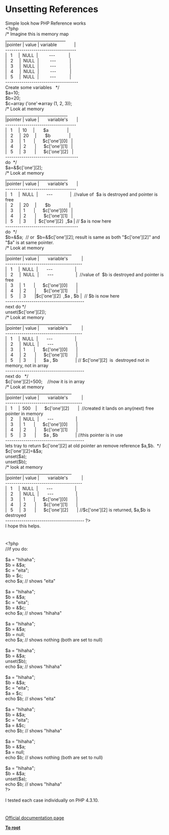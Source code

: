 # Unsetting References




<div class="phpcode"><span class="html">
Simple look how PHP Reference works<br><span class="default">&lt;?php<br></span><span class="comment">/* Imagine this is memory map<br> ______________________________<br>|pointer | value | variable&#xA0; &#xA0; &#xA0; &#xA0; &#xA0; &#xA0; &#xA0; |<br> -----------------------------------<br>|&#xA0;&#xA0; 1&#xA0; &#xA0;&#xA0; |&#xA0; NULL&#xA0; |&#xA0; &#xA0; &#xA0; &#xA0;&#xA0; ---&#xA0; &#xA0; &#xA0; &#xA0; &#xA0;&#xA0; |<br>|&#xA0;&#xA0; 2&#xA0; &#xA0;&#xA0; |&#xA0; NULL&#xA0; |&#xA0; &#xA0; &#xA0; &#xA0;&#xA0; ---&#xA0; &#xA0; &#xA0; &#xA0; &#xA0;&#xA0; |<br>|&#xA0;&#xA0; 3&#xA0; &#xA0;&#xA0; |&#xA0; NULL&#xA0; |&#xA0; &#xA0; &#xA0; &#xA0;&#xA0; ---&#xA0; &#xA0; &#xA0; &#xA0; &#xA0;&#xA0; |<br>|&#xA0;&#xA0; 4&#xA0; &#xA0;&#xA0; |&#xA0; NULL&#xA0; |&#xA0; &#xA0; &#xA0; &#xA0;&#xA0; ---&#xA0; &#xA0; &#xA0; &#xA0; &#xA0;&#xA0; |<br>|&#xA0;&#xA0; 5&#xA0; &#xA0;&#xA0; |&#xA0; NULL&#xA0; |&#xA0; &#xA0; &#xA0; &#xA0;&#xA0; ---&#xA0; &#xA0; &#xA0; &#xA0; &#xA0;&#xA0; |<br>------------------------------------<br>Create some variables&#xA0;&#xA0; */<br></span><span class="default">$a</span><span class="keyword">=</span><span class="default">10</span><span class="keyword">;<br></span><span class="default">$b</span><span class="keyword">=</span><span class="default">20</span><span class="keyword">;<br></span><span class="default">$c</span><span class="keyword">=array (</span><span class="string">&apos;one&apos;</span><span class="keyword">=&gt;array (</span><span class="default">1</span><span class="keyword">, </span><span class="default">2</span><span class="keyword">, </span><span class="default">3</span><span class="keyword">));<br></span><span class="comment">/* Look at memory<br> _______________________________<br>|pointer | value |&#xA0; &#xA0; &#xA0;&#xA0; variable&apos;s&#xA0; &#xA0; &#xA0;&#xA0; |<br> -----------------------------------<br>|&#xA0;&#xA0; 1&#xA0; &#xA0;&#xA0; |&#xA0; 10&#xA0; &#xA0;&#xA0; |&#xA0; &#xA0; &#xA0;&#xA0; $a&#xA0; &#xA0; &#xA0; &#xA0; &#xA0; &#xA0; &#xA0;&#xA0; |<br>|&#xA0;&#xA0; 2&#xA0; &#xA0;&#xA0; |&#xA0; 20&#xA0; &#xA0;&#xA0; |&#xA0; &#xA0; &#xA0;&#xA0; $b&#xA0; &#xA0; &#xA0; &#xA0; &#xA0; &#xA0; &#xA0;&#xA0; |<br>|&#xA0;&#xA0; 3&#xA0; &#xA0;&#xA0; |&#xA0; 1&#xA0; &#xA0; &#xA0;&#xA0; |&#xA0; &#xA0; &#xA0; $c[&apos;one&apos;][0]&#xA0;&#xA0; |<br>|&#xA0;&#xA0; 4&#xA0; &#xA0;&#xA0; |&#xA0; 2&#xA0; &#xA0; &#xA0;&#xA0; |&#xA0; &#xA0; &#xA0; $c[&apos;one&apos;][1]&#xA0;&#xA0; |<br>|&#xA0;&#xA0; 5&#xA0; &#xA0;&#xA0; |&#xA0; 3&#xA0; &#xA0; &#xA0;&#xA0; |&#xA0; &#xA0; &#xA0; $c[&apos;one&apos;][2]&#xA0;&#xA0; |<br>------------------------------------<br>do&#xA0; */<br></span><span class="default">$a</span><span class="keyword">=&amp;</span><span class="default">$c</span><span class="keyword">[</span><span class="string">&apos;one&apos;</span><span class="keyword">][</span><span class="default">2</span><span class="keyword">];<br></span><span class="comment">/* Look at memory<br> _______________________________<br>|pointer | value |&#xA0; &#xA0; &#xA0;&#xA0; variable&apos;s&#xA0; &#xA0; &#xA0;&#xA0; |<br> -----------------------------------<br>|&#xA0;&#xA0; 1&#xA0; &#xA0;&#xA0; |&#xA0; NULL&#xA0; |&#xA0; &#xA0; &#xA0;&#xA0; ---&#xA0; &#xA0; &#xA0; &#xA0; &#xA0; &#xA0; &#xA0; |&#xA0; //value of&#xA0; $a is destroyed and pointer is free<br>|&#xA0;&#xA0; 2&#xA0; &#xA0;&#xA0; |&#xA0; 20&#xA0; &#xA0;&#xA0; |&#xA0; &#xA0; &#xA0;&#xA0; $b&#xA0; &#xA0; &#xA0; &#xA0; &#xA0; &#xA0; &#xA0;&#xA0; |<br>|&#xA0;&#xA0; 3&#xA0; &#xA0;&#xA0; |&#xA0; 1&#xA0; &#xA0; &#xA0;&#xA0; |&#xA0; &#xA0; &#xA0; $c[&apos;one&apos;][0]&#xA0;&#xA0; |<br>|&#xA0;&#xA0; 4&#xA0; &#xA0;&#xA0; |&#xA0; 2&#xA0; &#xA0; &#xA0;&#xA0; |&#xA0; &#xA0; &#xA0; $c[&apos;one&apos;][1]&#xA0;&#xA0; |<br>|&#xA0;&#xA0; 5&#xA0; &#xA0;&#xA0; |&#xA0; 3&#xA0; &#xA0; &#xA0;&#xA0; |&#xA0; $c[&apos;one&apos;][2]&#xA0; ,$a | // $a is now here<br>------------------------------------<br>do&#xA0; */<br></span><span class="default">$b</span><span class="keyword">=&amp;</span><span class="default">$a</span><span class="keyword">;&#xA0; </span><span class="comment">// or&#xA0; $b=&amp;$c[&apos;one&apos;][2]; result is same as both &quot;$c[&apos;one&apos;][2]&quot; and &quot;$a&quot; is at same pointer.<br>/* Look at memory<br> _________________________________<br>|pointer | value |&#xA0; &#xA0; &#xA0;&#xA0; variable&apos;s&#xA0; &#xA0; &#xA0; &#xA0; &#xA0;&#xA0; |<br> --------------------------------------<br>|&#xA0;&#xA0; 1&#xA0; &#xA0;&#xA0; |&#xA0; NULL&#xA0; |&#xA0; &#xA0; &#xA0;&#xA0; ---&#xA0; &#xA0; &#xA0; &#xA0; &#xA0; &#xA0; &#xA0; &#xA0; &#xA0; |&#xA0; <br>|&#xA0;&#xA0; 2&#xA0; &#xA0;&#xA0; |&#xA0; NULL&#xA0; |&#xA0; &#xA0; &#xA0;&#xA0; ---&#xA0; &#xA0; &#xA0; &#xA0; &#xA0; &#xA0; &#xA0; &#xA0; &#xA0; |&#xA0; //value of&#xA0; $b is destroyed and pointer is free<br>|&#xA0;&#xA0; 3&#xA0; &#xA0;&#xA0; |&#xA0; 1&#xA0; &#xA0; &#xA0;&#xA0; |&#xA0; &#xA0; &#xA0; $c[&apos;one&apos;][0]&#xA0; &#xA0; &#xA0;&#xA0; |<br>|&#xA0;&#xA0; 4&#xA0; &#xA0;&#xA0; |&#xA0; 2&#xA0; &#xA0; &#xA0;&#xA0; |&#xA0; &#xA0; &#xA0; $c[&apos;one&apos;][1]&#xA0; &#xA0; &#xA0;&#xA0; |<br>|&#xA0;&#xA0; 5&#xA0; &#xA0;&#xA0; |&#xA0; 3&#xA0; &#xA0; &#xA0;&#xA0; |$c[&apos;one&apos;][2]&#xA0; ,$a , $b |&#xA0; // $b is now here<br>---------------------------------------<br>next do */<br></span><span class="keyword">unset(</span><span class="default">$c</span><span class="keyword">[</span><span class="string">&apos;one&apos;</span><span class="keyword">][</span><span class="default">2</span><span class="keyword">]);<br></span><span class="comment">/* Look at memory<br> _________________________________<br>|pointer | value |&#xA0; &#xA0; &#xA0;&#xA0; variable&apos;s&#xA0; &#xA0; &#xA0; &#xA0; &#xA0;&#xA0; |<br> --------------------------------------<br>|&#xA0;&#xA0; 1&#xA0; &#xA0;&#xA0; |&#xA0; NULL&#xA0; |&#xA0; &#xA0; &#xA0;&#xA0; ---&#xA0; &#xA0; &#xA0; &#xA0; &#xA0; &#xA0; &#xA0; &#xA0; &#xA0; |&#xA0; <br>|&#xA0;&#xA0; 2&#xA0; &#xA0;&#xA0; |&#xA0; NULL&#xA0; |&#xA0; &#xA0; &#xA0;&#xA0; ---&#xA0; &#xA0; &#xA0; &#xA0; &#xA0; &#xA0; &#xA0; &#xA0; &#xA0; |&#xA0; <br>|&#xA0;&#xA0; 3&#xA0; &#xA0;&#xA0; |&#xA0; 1&#xA0; &#xA0; &#xA0;&#xA0; |&#xA0; &#xA0; &#xA0; $c[&apos;one&apos;][0]&#xA0; &#xA0; &#xA0;&#xA0; |<br>|&#xA0;&#xA0; 4&#xA0; &#xA0;&#xA0; |&#xA0; 2&#xA0; &#xA0; &#xA0;&#xA0; |&#xA0; &#xA0; &#xA0; $c[&apos;one&apos;][1]&#xA0; &#xA0; &#xA0;&#xA0; |<br>|&#xA0;&#xA0; 5&#xA0; &#xA0;&#xA0; |&#xA0; 3&#xA0; &#xA0; &#xA0;&#xA0; |&#xA0; &#xA0; &#xA0; $a , $b&#xA0; &#xA0; &#xA0; &#xA0; &#xA0; &#xA0; &#xA0; | // $c[&apos;one&apos;][2]&#xA0; is&#xA0; destroyed not in memory, not in array<br>---------------------------------------<br>next do&#xA0;&#xA0; */<br></span><span class="default">$c</span><span class="keyword">[</span><span class="string">&apos;one&apos;</span><span class="keyword">][</span><span class="default">2</span><span class="keyword">]=</span><span class="default">500</span><span class="keyword">;&#xA0; &#xA0; </span><span class="comment">//now it is in array<br>/* Look at memory<br> _________________________________<br>|pointer | value |&#xA0; &#xA0; &#xA0;&#xA0; variable&apos;s&#xA0; &#xA0; &#xA0; &#xA0; &#xA0;&#xA0; |<br> --------------------------------------<br>|&#xA0;&#xA0; 1&#xA0; &#xA0;&#xA0; |&#xA0; 500&#xA0; &#xA0; |&#xA0; &#xA0; &#xA0; $c[&apos;one&apos;][2]&#xA0; &#xA0; &#xA0;&#xA0; |&#xA0; //created it lands on any(next) free pointer in memory<br>|&#xA0;&#xA0; 2&#xA0; &#xA0;&#xA0; |&#xA0; NULL&#xA0; |&#xA0; &#xA0; &#xA0;&#xA0; ---&#xA0; &#xA0; &#xA0; &#xA0; &#xA0; &#xA0; &#xA0; &#xA0; &#xA0; |&#xA0; <br>|&#xA0;&#xA0; 3&#xA0; &#xA0;&#xA0; |&#xA0; 1&#xA0; &#xA0; &#xA0;&#xA0; |&#xA0; &#xA0; &#xA0; $c[&apos;one&apos;][0]&#xA0; &#xA0; &#xA0;&#xA0; |<br>|&#xA0;&#xA0; 4&#xA0; &#xA0;&#xA0; |&#xA0; 2&#xA0; &#xA0; &#xA0;&#xA0; |&#xA0; &#xA0; &#xA0; $c[&apos;one&apos;][1]&#xA0; &#xA0; &#xA0;&#xA0; |<br>|&#xA0;&#xA0; 5&#xA0; &#xA0;&#xA0; |&#xA0; 3&#xA0; &#xA0; &#xA0;&#xA0; |&#xA0; &#xA0; &#xA0; $a , $b&#xA0; &#xA0; &#xA0; &#xA0; &#xA0; &#xA0; &#xA0; | //this pointer is in use<br>---------------------------------------<br>lets tray to return $c[&apos;one&apos;][2] at old pointer an remove reference $a,$b.&#xA0; */<br></span><span class="default">$c</span><span class="keyword">[</span><span class="string">&apos;one&apos;</span><span class="keyword">][</span><span class="default">2</span><span class="keyword">]=&amp;</span><span class="default">$a</span><span class="keyword">;<br>unset(</span><span class="default">$a</span><span class="keyword">);<br>unset(</span><span class="default">$b</span><span class="keyword">);&#xA0;&#xA0; <br></span><span class="comment">/* look at memory<br> _________________________________<br>|pointer | value |&#xA0; &#xA0; &#xA0;&#xA0; variable&apos;s&#xA0; &#xA0; &#xA0; &#xA0; &#xA0;&#xA0; |<br> --------------------------------------<br>|&#xA0;&#xA0; 1&#xA0; &#xA0;&#xA0; |&#xA0; NULL&#xA0; |&#xA0; &#xA0; &#xA0;&#xA0; ---&#xA0; &#xA0; &#xA0; &#xA0; &#xA0; &#xA0; &#xA0; &#xA0; &#xA0; |&#xA0; <br>|&#xA0;&#xA0; 2&#xA0; &#xA0;&#xA0; |&#xA0; NULL&#xA0; |&#xA0; &#xA0; &#xA0;&#xA0; ---&#xA0; &#xA0; &#xA0; &#xA0; &#xA0; &#xA0; &#xA0; &#xA0; &#xA0; |&#xA0; <br>|&#xA0;&#xA0; 3&#xA0; &#xA0;&#xA0; |&#xA0; 1&#xA0; &#xA0; &#xA0;&#xA0; |&#xA0; &#xA0; &#xA0; $c[&apos;one&apos;][0]&#xA0; &#xA0; &#xA0;&#xA0; |<br>|&#xA0;&#xA0; 4&#xA0; &#xA0;&#xA0; |&#xA0; 2&#xA0; &#xA0; &#xA0;&#xA0; |&#xA0; &#xA0; &#xA0; $c[&apos;one&apos;][1]&#xA0; &#xA0; &#xA0;&#xA0; |<br>|&#xA0;&#xA0; 5&#xA0; &#xA0;&#xA0; |&#xA0; 3&#xA0; &#xA0; &#xA0;&#xA0; |&#xA0; &#xA0; &#xA0; $c[&apos;one&apos;][2]&#xA0; &#xA0; &#xA0;&#xA0; | //$c[&apos;one&apos;][2] is returned, $a,$b is destroyed<br>--------------------------------------- ?&gt;<br>I hope this helps.</span>
</span>
</div>
  

#


<div class="phpcode"><span class="html">
<span class="default">&lt;?php<br></span><span class="comment">//if you do:<br><br></span><span class="default">$a </span><span class="keyword">= </span><span class="string">&quot;hihaha&quot;</span><span class="keyword">;<br></span><span class="default">$b </span><span class="keyword">= &amp;</span><span class="default">$a</span><span class="keyword">;<br></span><span class="default">$c </span><span class="keyword">= </span><span class="string">&quot;eita&quot;</span><span class="keyword">;<br></span><span class="default">$b </span><span class="keyword">= </span><span class="default">$c</span><span class="keyword">;<br>echo </span><span class="default">$a</span><span class="keyword">; </span><span class="comment">// shows &quot;eita&quot;<br><br></span><span class="default">$a </span><span class="keyword">= </span><span class="string">&quot;hihaha&quot;</span><span class="keyword">;<br></span><span class="default">$b </span><span class="keyword">= &amp;</span><span class="default">$a</span><span class="keyword">;<br></span><span class="default">$c </span><span class="keyword">= </span><span class="string">&quot;eita&quot;</span><span class="keyword">;<br></span><span class="default">$b </span><span class="keyword">= &amp;</span><span class="default">$c</span><span class="keyword">;<br>echo </span><span class="default">$a</span><span class="keyword">; </span><span class="comment">// shows &quot;hihaha&quot;<br><br></span><span class="default">$a </span><span class="keyword">= </span><span class="string">&quot;hihaha&quot;</span><span class="keyword">;<br></span><span class="default">$b </span><span class="keyword">= &amp;</span><span class="default">$a</span><span class="keyword">;<br></span><span class="default">$b </span><span class="keyword">= </span><span class="default">null</span><span class="keyword">;<br>echo </span><span class="default">$a</span><span class="keyword">; </span><span class="comment">// shows nothing (both are set to null)<br><br></span><span class="default">$a </span><span class="keyword">= </span><span class="string">&quot;hihaha&quot;</span><span class="keyword">;<br></span><span class="default">$b </span><span class="keyword">= &amp;</span><span class="default">$a</span><span class="keyword">;<br>unset(</span><span class="default">$b</span><span class="keyword">);<br>echo </span><span class="default">$a</span><span class="keyword">; </span><span class="comment">// shows &quot;hihaha&quot;<br><br></span><span class="default">$a </span><span class="keyword">= </span><span class="string">&quot;hihaha&quot;</span><span class="keyword">;<br></span><span class="default">$b </span><span class="keyword">= &amp;</span><span class="default">$a</span><span class="keyword">;<br></span><span class="default">$c </span><span class="keyword">= </span><span class="string">&quot;eita&quot;</span><span class="keyword">;<br></span><span class="default">$a </span><span class="keyword">= </span><span class="default">$c</span><span class="keyword">;<br>echo </span><span class="default">$b</span><span class="keyword">; </span><span class="comment">// shows &quot;eita&quot;<br><br></span><span class="default">$a </span><span class="keyword">= </span><span class="string">&quot;hihaha&quot;</span><span class="keyword">;<br></span><span class="default">$b </span><span class="keyword">= &amp;</span><span class="default">$a</span><span class="keyword">;<br></span><span class="default">$c </span><span class="keyword">= </span><span class="string">&quot;eita&quot;</span><span class="keyword">;<br></span><span class="default">$a </span><span class="keyword">= &amp;</span><span class="default">$c</span><span class="keyword">;<br>echo </span><span class="default">$b</span><span class="keyword">; </span><span class="comment">// shows &quot;hihaha&quot;<br><br></span><span class="default">$a </span><span class="keyword">= </span><span class="string">&quot;hihaha&quot;</span><span class="keyword">;<br></span><span class="default">$b </span><span class="keyword">= &amp;</span><span class="default">$a</span><span class="keyword">;<br></span><span class="default">$a </span><span class="keyword">= </span><span class="default">null</span><span class="keyword">;<br>echo </span><span class="default">$b</span><span class="keyword">; </span><span class="comment">// shows nothing (both are set to null)<br><br></span><span class="default">$a </span><span class="keyword">= </span><span class="string">&quot;hihaha&quot;</span><span class="keyword">;<br></span><span class="default">$b </span><span class="keyword">= &amp;</span><span class="default">$a</span><span class="keyword">;<br>unset(</span><span class="default">$a</span><span class="keyword">);<br>echo </span><span class="default">$b</span><span class="keyword">; </span><span class="comment">// shows &quot;hihaha&quot;<br></span><span class="default">?&gt;<br></span><br>I tested each case individually on PHP 4.3.10.</span>
</div>
  

#

[Official documentation page](https://www.php.net/manual/en/language.references.unset.php)

**[To root](/)**